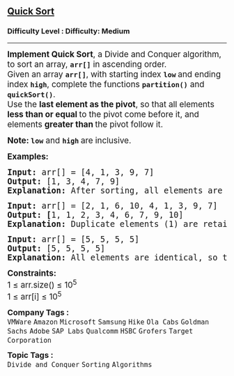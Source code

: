 <h2><a href="https://www.geeksforgeeks.org/problems/quick-sort/1">Quick Sort</a></h2><h3>Difficulty Level : Difficulty: Medium</h3><hr><div class="problems_problem_content__Xm_eO"><p data-start="166" data-end="264"><span style="font-size: 14pt;"><strong>Implement Quick Sort</strong>, a Divide and Conquer algorithm, to sort an array, <strong><code data-start="237" data-end="244">arr[]</code></strong> in ascending order.<br></span><span style="font-size: 14pt;">Given an array <strong><code data-start="281" data-end="288">arr[]</code></strong>, with starting index <strong><code data-start="310" data-end="315">low</code> </strong>and ending index <strong><code data-start="333" data-end="339">high</code></strong>, complete the functions <strong><code data-start="364" data-end="377">partition()</code></strong> and <strong><code data-start="382" data-end="395">quickSort()</code></strong>.<br></span><span style="font-size: 14pt;">Use the <strong data-start="406" data-end="435">last element as the pivot</strong>, so that all elements <strong data-start="458" data-end="493">less than or equal </strong>to the pivot come before it, and elements <strong data-start="523" data-end="549">greater than </strong>the pivot follow it.</span></p>
<p><span style="font-size: 14pt;"><strong data-start="564" data-end="573">Note: <code data-start="574" data-end="579">low</code></strong> and <strong><code data-start="584" data-end="590">high</code> </strong>are inclusive.</span></p>
<p><span style="font-size: 14pt;"><strong>Examples:</strong></span></p>
<pre><span style="font-size: 14pt;"><strong>Input: </strong>arr[] = [4, 1, 3, 9, 7]
<strong>Output: </strong>[1, 3, 4, 7, 9]<br><strong>Explanation:</strong> After sorting, all elements are arranged in ascending order.</span></pre>
<pre><span style="font-size: 14pt;"><strong>Input: </strong>arr[] = [2, 1, 6, 10, 4, 1, 3, 9, 7]
<strong>Output: [</strong>1, 1, 2, 3, 4, 6, 7, 9, 10]<br><strong>Explanation:</strong> Duplicate elements (1) are retained in sorted order.</span></pre>
<pre><span style="font-size: 14pt;"><strong>Input: </strong>arr[] = [5, 5, 5, 5]
<strong>Output: </strong>[5, 5, 5, 5]<br><strong>Explanation:</strong> All elements are identical, so the array remains unchanged.</span></pre>
<p><span style="font-size: 14pt;"><strong>Constraints:</strong><br>1 ≤ arr.size() ≤ 10<sup>5</sup><br>1 ≤ arr[i] ≤ 10<sup>5</sup></span></p></div><p><span style=font-size:18px><strong>Company Tags : </strong><br><code>VMWare</code>&nbsp;<code>Amazon</code>&nbsp;<code>Microsoft</code>&nbsp;<code>Samsung</code>&nbsp;<code>Hike</code>&nbsp;<code>Ola Cabs</code>&nbsp;<code>Goldman Sachs</code>&nbsp;<code>Adobe</code>&nbsp;<code>SAP Labs</code>&nbsp;<code>Qualcomm</code>&nbsp;<code>HSBC</code>&nbsp;<code>Grofers</code>&nbsp;<code>Target Corporation</code>&nbsp;<br><p><span style=font-size:18px><strong>Topic Tags : </strong><br><code>Divide and Conquer</code>&nbsp;<code>Sorting</code>&nbsp;<code>Algorithms</code>&nbsp;